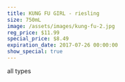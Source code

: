 ```yaml
---
title: KUNG FU GIRL - riesling
size: 750mL
image: /assets/images/kung-fu-2.jpg
reg_price: $11.99
special_price: $8.49
expiration_date: 2017-07-26 00:00:00
show_special: true
---
```



all types